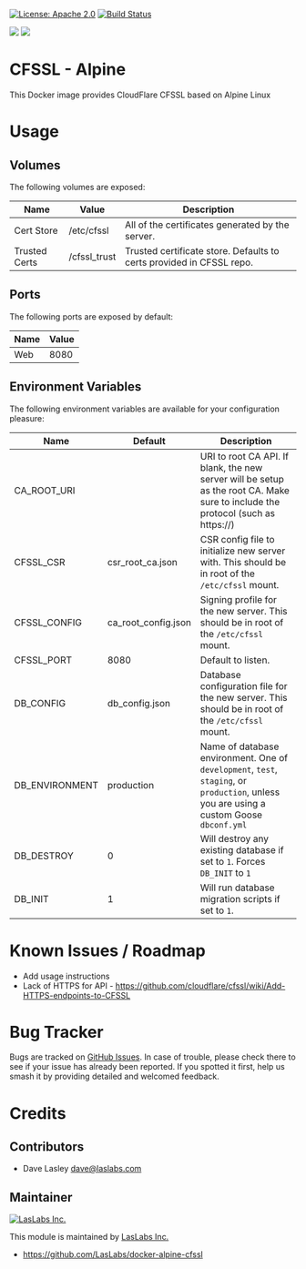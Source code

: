 [![License: Apache 2.0](https://img.shields.io/badge/license-Apache--2.0-blue.svg)](https://www.apache.org/licenses/LICENSE-2.0.html)
[![Build Status](https://travis-ci.org/LasLabs/docker-alpine-cfssl.svg?branch=master)](https://travis-ci.org/LasLabs/docker-alpine-cfssl)

[![](https://images.microbadger.com/badges/image/laslabs/alpine-cfssl.svg)](https://microbadger.com/images/laslabs/alpine-cfssl "Get your own image badge on microbadger.com")
[![](https://images.microbadger.com/badges/version/laslabs/alpine-cfssl.svg)](https://microbadger.com/images/laslabs/alpine-cfssl "Get your own version badge on microbadger.com")

CFSSL - Alpine
==============

This Docker image provides CloudFlare CFSSL based on Alpine Linux

Usage
=====

Volumes
-------

The following volumes are exposed:

| Name | Value | Description |
|------|-------|-------------|
| Cert Store  | /etc/cfssl | All of the certificates generated by the server. |
| Trusted Certs | /cfssl_trust | Trusted certificate store. Defaults to certs provided in CFSSL repo. |


Ports
-----

The following ports are exposed by default:

| Name | Value |
|------|-------|
| Web  | 8080 |

Environment Variables
---------------------

The following environment variables are available for your configuration pleasure:

| Name | Default | Description |
|------|---------|-------------|
| CA_ROOT_URI | | URI to root CA API. If blank, the new server will be setup as the root CA. Make sure to include the protocol (such as https://) |
| CFSSL_CSR | csr_root_ca.json | CSR config file to initialize new server with. This should be in root of the `/etc/cfssl` mount. |
| CFSSL_CONFIG | ca_root_config.json | Signing profile for the new server. This should be in root of the `/etc/cfssl` mount. |
| CFSSL_PORT | 8080 | Default to listen. |
| DB_CONFIG | db_config.json | Database configuration file for the new server. This should be in root of the `/etc/cfssl` mount. |
| DB_ENVIRONMENT | production | Name of database environment. One of `development`, `test`, `staging`, or `production`, unless you are using a custom Goose `dbconf.yml` |
| DB_DESTROY | 0 | Will destroy any existing database if set to `1`. Forces `DB_INIT` to `1` |
| DB_INIT | 1 | Will run database migration scripts if set to `1`. |


Known Issues / Roadmap
======================

* Add usage instructions
* Lack of HTTPS for API - https://github.com/cloudflare/cfssl/wiki/Add-HTTPS-endpoints-to-CFSSL

Bug Tracker
===========

Bugs are tracked on [GitHub Issues](https://github.com/LasLabs/docker-alpine-cfssl/issues).
In case of trouble, please check there to see if your issue has already been reported.
If you spotted it first, help us smash it by providing detailed and welcomed feedback.

Credits
=======

Contributors
------------

* Dave Lasley <dave@laslabs.com>

Maintainer
----------

[![LasLabs Inc.](https://laslabs.com/logo.png)](https://laslabs.com)

This module is maintained by [LasLabs Inc.](https://laslabs.com)

* https://github.com/LasLabs/docker-alpine-cfssl
